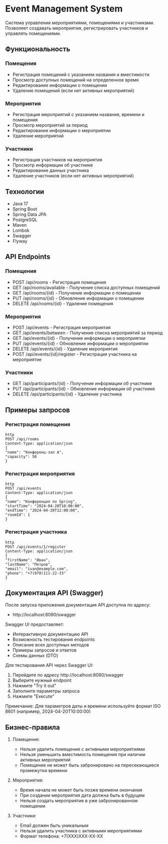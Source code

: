 # Event Management System

Система управления мероприятиями, помещениями и участниками. Позволяет создавать мероприятия, регистрировать участников и управлять помещениями.

## Функциональность

### Помещения
- Регистрация помещений с указанием названия и вместимости
- Просмотр доступных помещений на определенное время
- Редактирование информации о помещении
- Удаление помещений (если нет активных мероприятий)

### Мероприятия
- Регистрация мероприятий с указанием названия, времени и помещения
- Просмотр мероприятий за период
- Редактирование информации о мероприятии
- Удаление мероприятий

### Участники
- Регистрация участников на мероприятия
- Просмотр информации об участнике
- Редактирование данных участника
- Удаление участников (если нет активных мероприятий)

## Технологии
- Java 17
- Spring Boot
- Spring Data JPA
- PostgreSQL
- Maven
- Lombok
- Swagger
- Flyway

## API Endpoints

### Помещения
* POST /api/rooms - Регистрация помещения
* GET /api/rooms/available - Получение списка доступных помещений
* GET /api/rooms/{id} - Получение информации о помещении
* PUT /api/rooms/{id} - Обновление информации о помещении
* DELETE /api/rooms/{id} - Удаление помещения

### Мероприятия
* POST /api/events - Регистрация мероприятия
* GET /api/events/between - Получение списка мероприятий за период
* GET /api/events/{id} - Получение информации о мероприятии
* PUT /api/events/{id} - Обновление информации о мероприятии
* DELETE /api/events/{id} - Удаление мероприятия
* POST /api/events/{id}/register - Регистрация участника на мероприятие

### Участники
* GET /api/participants/{id} - Получение информации об участнике
* PUT /api/participants/{id} - Обновление информации об участнике
* DELETE /api/participants/{id} - Удаление участника

## Примеры запросов

### Регистрация помещения
```
http
POST /api/rooms
Content-Type: application/json
{
"name": "Конференц-зал А",
"capacity": 50
}
```


### Регистрация мероприятия

```
http
POST /api/events
Content-Type: application/json
{ 
"name": "Конференция по Spring", 
"startTime": "2024-04-20T10:00:00", 
"endTime": "2024-04-20T12:00:00", 
"roomId": 1 
}
```


### Регистрация участника
```
http
POST /api/events/1/register
Content-Type: application/json
{
"firstName": "Иван",
"lastName": "Петров",
"email": "ivan@example.com",
"phone": "+7(978)111-22-33"
}
```

## Документация API (Swagger)

После запуска приложения документация API доступна по адресу:
* http://localhost:8080/swagger

Swagger UI предоставляет:
- Интерактивную документацию API
- Возможность тестирования endpoints
- Описание всех доступных методов
- Примеры запросов и ответов
- Схемы данных (DTO)

Для тестирования API через Swagger UI:
1. Перейдите по адресу http://localhost:8080/swagger
2. Выберите нужный endpoint
3. Нажмите "Try it out"
4. Заполните параметры запроса
5. Нажмите "Execute"

Примечание: Для параметров даты и времени используйте формат ISO 8601 (например, 2024-04-20T10:00:00)

## Бизнес-правила

1. Помещения:
   - Нельзя удалить помещение с активными мероприятиями
   - Нельзя уменьшить вместимость помещения при наличии активных мероприятий
   - Помещение не может быть забронировано на пересекающиеся промежутки времени

2. Мероприятия:
   - Время начала не может быть позже времени окончания
   - При создании мероприятия дата должна быть в будущем
   - Нельзя создать мероприятие в уже забронированном помещении

3. Участники:
   - Email должен быть уникальным
   - Нельзя удалить участника с активными мероприятиями
   - Формат телефона: +7(XXX)XXX-XX-XX
